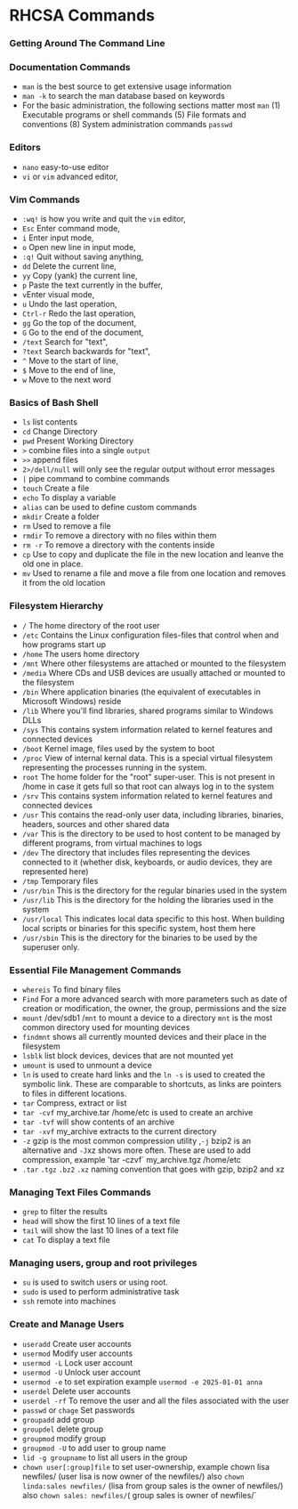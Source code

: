 # RHCSA Commands
### Getting Around The Command Line
### Documentation Commands

 - `man` is the best source to get extensive usage information
 - `man -k` to search the man database based on keywords
 - For the basic administration, the following sections matter most `man` (1) Executable programs or shell commands (5) File formats and conventions (8) System administration commands `passwd` 

### Editors

 - `nano` easy-to-use editor
 - `vi` or `vim` advanced editor,

### Vim Commands 

 - `:wq!` is how you write and quit the `vim` editor,
 - `Esc` Enter command mode,
 - `i` Enter input mode,
 - `o` Open new line in input mode,
 - `:q!` Quit without saving anything,
 - `dd` Delete the current line,
 - `yy` Copy (yank) the current line,
 - `p` Paste the text currently in the buffer,
 - `v`Enter visual mode,
 - `u` Undo the last operation,
 - `Ctrl-r` Redo the last operation,
 - `gg` Go the top of the document,
 - `G` Go to the end of the document,
 - `/text` Search for "text",
 - `?text` Search backwards for "text",
 - `^` Move to the start of line,
 - `$` Move to the end of line,
 - `w` Move to the next word

### Basics of Bash Shell

- `ls` list contents
- `cd` Change Directory
- `pwd` Present Working Directory
-  `>` combine files into a single `output`
-  `>>` append files
-  `2>/dell/null` will only see the regular output without error messages
-  `|` pipe command to combine commands
-  `touch` Create a file
-  `echo` To display a variable
-  `alias` can be used to define custom commands
-  `mkdir` Create a folder
-  `rm` Used to remove a file
-  `rmdir` To remove a directory with no files within them
-  `rm -r` To remove a directory with the contents inside
-  `cp` Use to copy and duplicate the file in the new location and leanve the old one in place.
-  `mv` Used to rename a file and move a file from one location and removes it from the old location

### Filesystem Hierarchy

- `/` The home directory of the root user
- `/etc` Contains the Linux configuration files-files that control when and how programs start up
- `/home` The users home directory
- `/mnt` Where other filesystems are attached or mounted to the filesystem
- `/media` Where CDs and USB devices are usually attached or mounted to the filesystem
- `/bin` Where application binaries (the equivalent of executables in Microsoft Windows) reside
- `/lib` Where you'll find libraries, shared programs similar to Windows DLLs
- `/sys` This contains system information related to kernel features and connected devices
- `/boot` Kernel image, files used by the system to boot
- `/proc` View of internal kernal data. This is a special virtual filesystem representing the processes running in the system.
- `root` The home folder for the "root" super-user. This is not present in /home in case it gets full so that root can always log in to the system
- `/srv` This contains system information related to kernel features and connected devices
- `/usr` This contains the read-only user data, including libraries, binaries, headers, sources and other shared data
- `/var` This is the directory to be used to host content to be managed by different programs, from virtual machines to logs
- `/dev` The directory that includes files representing the devices connected to it (whether disk, keyboards, or audio devices, they are represented here)
- `/tmp` Temporary files
- `/usr/bin` This is the directory for the regular binaries used in the system
- `/usr/lib` This is the directory for the holding the libraries used in the system
- `/usr/local` This indicates local data specific to this host. When building local scripts or binaries for this specific system, host them here
- `/usr/sbin` This is the directory for the binaries to be used by the superuser only.

 ### Essential File Management Commands
 
- `whereis` To find binary files
- `Find` For a more advanced search with more parameters such as date of creation or modification, the owner, the group, permissions and the size
- `mount` /dev/sdb1 /`mnt` to mount a device to a directory `mnt` is the most common directory used for mounting devices
- `findmnt` shows all currently mounted devices and their place in the filesystem
- `lsblk` list block devices, devices that are not mounted yet
- `umount` is used to unmount a device
- `ln` is used to create hard links and the `ln -s` is used to created the symbolic link. These are comparable to shortcuts, as links are pointers to files in different locations.
- `tar` Compress, extract or list
- `tar -cvf` my_archive.tar /home/etc is used to create an archive
- `tar -tvf` will show contents of an archive
- `tar -xvf` my_archive extracts to the current directory
- `-z` gzip is the most common compression utility ,`-j` bzip2 is an alternative and `-J`xz shows more often. These are used to add compression, example 'tar -czvf` my_archive.tgz /home/etc
- `.tar` `.tgz` `.bz2` `.xz` naming convention that goes with gzip, bzip2 and xz 

 ### Managing Text Files Commands

 - `grep` to filter the results
 - `head` will show the first 10 lines of a text file
 - `tail` will show the last 10 lines of a text file
 - `cat` To display a text file

### Managing users, group and root privileges

- `su` is used to switch users or using root.
- `sudo` is used to perform administrative task
- `ssh` remote into machines

### Create and Manage Users
- `useradd` Create user accounts
- `usermod` Modify user accounts
- `usermod -L` Lock user account
- `usermod -U` Unlock user account
- `usermod -e` to set expiration example `usermod -e 2025-01-01 anna`
- `userdel` Delete user accounts
- `userdel -rf` To remove the user and all the files associated with the user
- `passwd` or `chage` Set passwords
- `groupadd` add group
- `groupdel` delete group
- `groupmod` modify group
- `groupmod -U` to add user to group name 
- `lid -g groupname` to list all users in the group
- `chown user[:group]file` to set user-ownership, example chown lisa newfiles/ (user lisa is now owner of the newfiles/) also `chown linda:sales newfiles/` (lisa from group sales is the owner of newfiles/) also `chown sales: newfiles/`( group sales is owner of newfiles/`
